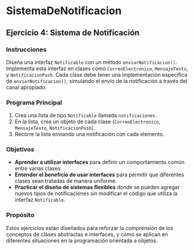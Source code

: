 # SistemaDeNotificacion

## Ejercicio 4: Sistema de Notificación

### Instrucciones
Diseña una interfaz `Notificable` con un método `enviarNotificacion()`. Implementa esta interfaz en clases como `CorreoElectronico`, `MensajeTexto`, y `NotificacionPush`. Cada clase debe tener una implementación específica de `enviarNotificacion()`, simulando el envío de la notificación a través del canal apropiado.

### Programa Principal
1. Crea una lista de tipo `Notificable` llamada `notificaciones`.
2. En la lista, crea un objeto de cada clase (`CorreoElectronico`, `MensajeTexto`, `NotificacionPush`).
3. Recorre la lista enviando una notificación con cada elemento.

### Objetivos
- **Aprender a utilizar interfaces** para definir un comportamiento común entre varias clases.
- **Entender el beneficio de usar interfaces** para permitir que diferentes clases sean tratadas de manera uniforme.
- **Practicar el diseño de sistemas flexibles** donde se pueden agregar nuevos tipos de notificaciones sin modificar el código que utiliza la interfaz `Notificable`.

### Propósito
Estos ejercicios están diseñados para reforzar la comprensión de los conceptos de clases abstractas e interfaces, y cómo se aplican en diferentes situaciones en la programación orientada a objetos.
